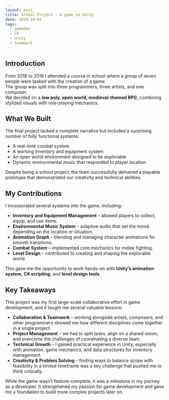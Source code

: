 ```yaml
---
layout: post
title: School Project - A game in Unity
date: 2019-10-01
tags:
  - gamedev
  - C#
  - unity
  - teamwork
---
```


## Introduction

From 2018 to 2019 I attended a course in school where a group of seven people were tasked with the creation of a game.  
The group was split into three programmers, three artists, and one composer.  
We decided on a **low poly, open world, medieval-themed RPG**, combining stylized visuals with role-playing mechanics.

## What We Built

The final project lacked a complete narrative but included a surprising number of fully functional systems:  

- A real-time combat system
- A working inventory and equipment system
- An open world environment designed to be explorable  
- Dynamic environmental music that responded to player location  

Despite being a school project, the team successfully delivered a playable prototype that demonstrated our creativity and technical abilities.

## My Contributions

I incorporated several systems into the game, including:  

- **Inventory and Equipment Management** – allowed players to collect, equip, and use items.  
- **Environmental Music System** – adaptive audio that set the mood depending on the location or situation.  
- **Animation Graph** – blending and managing character animations for smooth transitions.  
- **Combat System** – implemented core mechanics for melee fighting.  
- **Level Design** – contributed to creating and shaping the explorable world.  

This gave me the opportunity to work hands-on with **Unity’s animation system**, **C# scripting**, and **level design tools**.

## Key Takeaways

This project was my first large-scale collaborative effort in game development, and it taught me several valuable lessons:

- **Collaboration & Teamwork** – working alongside artists, composers, and other programmers showed me how different disciplines come together in a single project.  
- **Project Management** – we had to split tasks, align on a shared vision, and overcome the challenges of coordinating a diverse team.  
- **Technical Growth** – I gained practical experience in Unity, especially with animation, game mechanics, and data structures for inventory management.  
- **Creativity & Problem Solving** – finding ways to balance scope with feasibility in a limited timeframe was a key challenge that pushed me to think critically.  

While the game wasn’t feature-complete, it was a milestone in my journey as a developer. It strengthened my passion for game development and gave me a foundation to build more complex projects later on.
